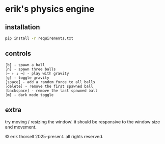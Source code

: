 # erik's physics engine

## installation
    
```bash
pip install -r requirements.txt
```

## controls
```
[b] - spawn a ball
[n] - spawn three balls
[← ↑ ↓ →] - play with gravity
[g] - toggle gravity
[space] - add a random force to all balls
[delete] - remove the first spawned ball
[backspace] - remove the last spawned ball
[m] - dark mode toggle
```

## extra
try moving / resizing the window! it should be responsive to the window size and movement.

&copy; erik thorsell 2025-present. all rights reserved.